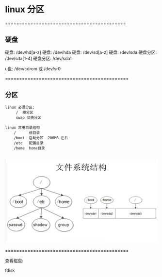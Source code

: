 # linux 分区

===========================================
## 硬盘
硬盘: /dev/hd[a-z]
硬盘: /dev/hda
硬盘: /dev/sd[a-z]
硬盘: /dev/sda
硬盘分区: /dev/sda[1-4]
硬盘分区: /dev/sda1

u盘: /dev/cdrom  或 /dev/sr0

============================================
## 分区

```text
linux 必须分区:
     /  根分区
     swap 交换分区

linux 常用目录结构
    /      根目录
    /boot  启动分区  200MB 左右
    /etc   配置目录
    /home  home目录
    
```

![img.png](%20images/img.png)

============================================




查看磁盘:

fdisk


























